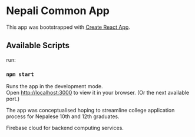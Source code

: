 # Nepali Common App

This app was bootstrapped with [Create React App](https://github.com/facebook/create-react-app).

## Available Scripts

run:

### `npm start`

Runs the app in the development mode.\
Open [http://localhost:3000](http://localhost:3000) to view it in your browser. (Or the next available port.)

The app was conceptualised hoping to streamline college application process for Nepalese 10th and 12th graduates.

Firebase cloud for backend computing services.




